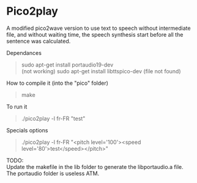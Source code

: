 # Pico2play
A modified pico2wave version to use text to speech without intermediate file, and without waiting time, the speech synthesis start before all the sentence was calculated.

Dependances
>sudo apt-get install portaudio19-dev   
>(not working) sudo apt-get install libttspico-dev (file not found)

How to compile it (into the "pico" folder)
>make 

To run it
>./pico2play -l fr-FR "test"   

Specials options
>./pico2play -l fr-FR "\<pitch level='100'>\<speed level='80'>test\</speed>\</pitch>"

TODO:   
Update the makefile in the lib folder to generate the libportaudio.a file.   
The portaudio folder is useless ATM.
